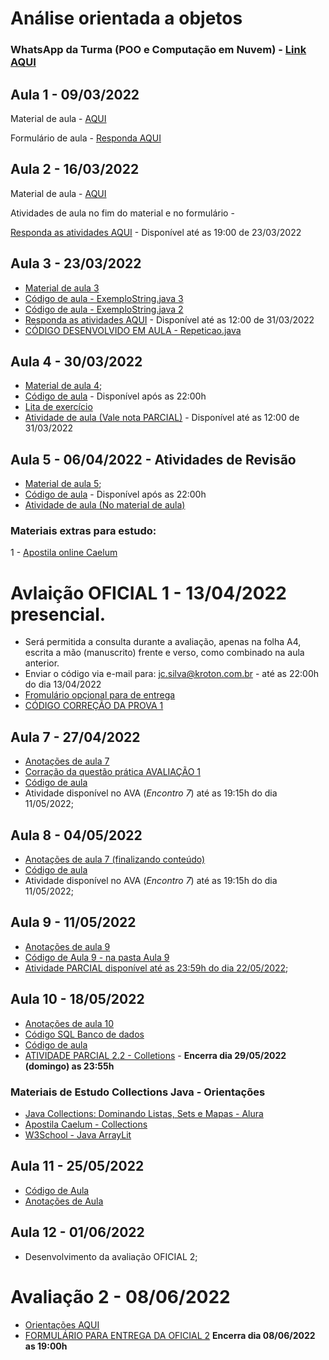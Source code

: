 # Análise orientada a objetos

### WhatsApp da Turma (POO e Computação em Nuvem) - [Link AQUI](https://chat.whatsapp.com/ESCChZ4uP7TKP2qpJGuYhphttps://chat.whatsapp.com/ESCChZ4uP7TKP2qpJGuYhp)

## Aula 1 - 09/03/2022

Material de aula - [AQUI](https://github.com/costasilvati/POO/blob/gh-pages/AnOrientaObjetos_2022_aula1.pdf)

Formulário de aula - [Responda AQUI](https://forms.office.com/r/vdipbGS8ns)


## Aula 2 - 16/03/2022

Material de aula - [AQUI](https://github.com/costasilvati/POO/blob/gh-pages/AnOrientaObjetos_2022_aula2%20(2).pdf)

Atividades de aula no fim do material e no formulário - 

[Responda as atividades AQUI](https://forms.office.com/r/M7Km9ZXMkj) - Disponível até as 19:00 de 23/03/2022


## Aula 3 - 23/03/2022

- [Material de aula 3](https://github.com/costasilvati/POO/blob/gh-pages/AnOrientaObjetos_2022_aula3.pdf)
- [Código de aula - ExemploString.java 3](https://github.com/costasilvati/POO/blob/gh-pages/ExemploString2.java)
- [Código de aula - ExemploString.java 2](https://github.com/costasilvati/POO/blob/gh-pages/ExemploString3.java)
- [Responda as atividades AQUI](https://forms.office.com/r/f4SfPGDevd) - Disponível até as 12:00 de 31/03/2022
- [CÓDIGO DESENVOLVIDO EM AULA - Repeticao.java](https://github.com/costasilvati/POO/blob/gh-pages/Repeticao.java)

## Aula 4 - 30/03/2022

- [Material de aula 4](https://github.com/costasilvati/POO/blob/gh-pages/AnOrientaObjetos_2022_aula4.pdf);
- [Código de aula](#) - Disponível após as 22:00h
- [Lita de exercício](https://github.com/costasilvati/POO/blob/main/antocoesDeAula/revisao_1.pdf)
- [Atividade de aula (Vale nota PARCIAL)](https://forms.office.com/r/2k5zsQaAeG) - Disponível até as 12:00 de 31/03/2022

## Aula 5 - 06/04/2022 - Atividades de Revisão

- [Material de aula 5](https://github.com/costasilvati/POO/tree/main/antocoesDeAula);
- [Código de aula](https://github.com/costasilvati/POO/tree/main/codigo) - Disponível após as 22:00h
- [Atividade de aula (No material de aula)](https://github.com/costasilvati/POO/tree/main/antocoesDeAula)

### Materiais extras para estudo:

1 - [Apostila online Caelum](https://www.caelum.com.br/apostila-java-orientacao-objetos)

# Avlaição OFICIAL 1 - 13/04/2022 presencial.
- Será permitida a consulta durante a avaliação, apenas na folha A4, escrita a mão (manuscrito) frente e verso, como combinado na aula anterior.
- Enviar o código via e-mail para: jc.silva@kroton.com.br - até as 22:00h do dia 13/04/2022
- [Fromulário opçional para de entrega](https://forms.office.com/r/faPiYg6M43)
- [CÓDIGO CORREÇÃO DA PROVA 1](https://github.com/costasilvati/POO/tree/main/codigo/prova1PraticaPOO)

## Aula 7 - 27/04/2022

- [Anotações de aula 7](https://github.com/costasilvati/POO/blob/main/antocoesDeAula/AnOrientaObjetos_2022_aula7.pdf)
- [Corração da questão prática AVALIAÇÃO 1](https://github.com/costasilvati/POO/tree/main/codigo/prova1PraticaPOO)
- [Código de aula](#)
- Atividade disponível no AVA (*Encontro 7*) até as 19:15h do dia 11/05/2022;

## Aula 8 - 04/05/2022

- [Anotações de aula 7 (finalizando conteúdo)](https://github.com/costasilvati/POO/blob/main/antocoesDeAula/AnOrientaObjetos_2022_aula7.pdf)
- [Código de aula](https://github.com/costasilvati/POO/tree/main/codigo)
- Atividade disponível no AVA (*Encontro 7*) até as 19:15h do dia 11/05/2022;

## Aula 9 - 11/05/2022
- [Anotações de aula 9](https://github.com/costasilvati/POO/blob/main/antocoesDeAula/AnOrientaObjetos_2022_aula9.pdf)
- [Código de Aula 9 - na pasta Aula 9](https://github.com/costasilvati/POO/tree/main/codigo)
- [Atividade PARCIAL disponível até as 23:59h do dia 22/05/2022](https://forms.gle/SxLYCxmud7FVNcYZ7);

## Aula 10 - 18/05/2022
- [Anotações de aula 10](https://github.com/costasilvati/POO/blob/main/antocoesDeAula/AnOrientaObjetos_2022_aula10.pdf)
- [Código SQL Banco de dados](https://github.com/costasilvati/POO/blob/main/codigo/aula10/JavaJDBC/banco.sql)
- [Código de aula](https://github.com/costasilvati/POO/tree/main/codigo/aula10/aula10)
- [ATIVIDADE PARCIAL 2.2 - Colletions](https://forms.gle/zNCYU1kbtEXDqfSb8) - **Encerra dia 29/05/2022 (domingo) as 23:55h**

### Materiais de Estudo Collections Java - Orientações
- [Java Collections: Dominando Listas, Sets e Mapas - Alura](https://www.alura.com.br/conteudo/java-collections?gclid=Cj0KCQjw1ZeUBhDyARIsAOzAqQLKRXEjW85X2A_zUwPU921RBBolKuR7NQ836MUGxDrJmfWTOYgEgrUaApitEALw_wcB)
- [Apostila Caelum - Collections](https://www.alura.com.br/apostila-java-orientacao-objetos/collections-framework)
- [W3School - Java ArrayLit](https://www.w3schools.com/java/java_arraylist.asp)

## Aula 11 - 25/05/2022
- [Código de Aula](https://github.com/costasilvati/POO/tree/main/codigo/aula11)
- [Anotações de Aula](https://github.com/costasilvati/POO/blob/main/antocoesDeAula/AnOrientaObjetos_2022_aula11.pdf)

## Aula 12 - 01/06/2022
- Desenvolvimento da avaliação OFICIAL 2;

# Avaliação 2 - 08/06/2022
- [Orientações AQUI](https://github.com/costasilvati/POO/blob/main/antocoesDeAula/AnOrientaObjetos_2022_aula11.pdf.pdf)
- [FORMULÁRIO PARA ENTREGA DA OFICIAL 2](https://forms.gle/X5XPZzRXQD8gGFZeA) **Encerra dia 08/06/2022 as 19:00h**

